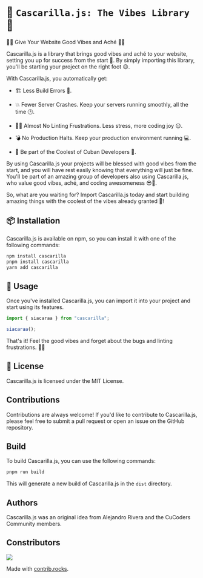 🧹 `Cascarilla.js: The Vibes Library` 🧅
==============================================

🤙✨ Give Your Website Good Vibes and Aché 🤙✨

Cascarilla.js is a library that brings good vibes and aché to your website, setting you up for success from the start 🌟. By simply importing this library, you'll be starting your project on the right foot 😉.

With Cascarilla.js, you automatically get:

- 🏗️ Less Build Errors 🙌.

- 💥 Fewer Server Crashes. Keep your servers running smoothly, all the time 🕒.

- 🧘‍♂️ Almost No Linting Frustrations. Less stress, more coding joy 😌.

- 💣 No Production Halts. Keep your production environment running 💻.

- 👥 Be part of the Coolest of Cuban Developers 👥.

By using Cascarilla.js your projects will be blessed with good vibes from the start, and you will have rest easily knowing that everything will just be fine. You'll be part of an amazing group of developers also using Cascarilla.js, who value good vibes, aché, and coding awesomeness 😎💅.

So, what are you waiting for? Import Cascarilla.js today and start building amazing things with the coolest of the vibes already granted 🌟!

## 📦 Installation

Cascarilla.js is available on npm, so you can install it with one of the following commands:

```bash
npm install cascarilla
pnpm install cascarilla
yarn add cascarilla
```

## 📖 Usage

Once you've installed Cascarilla.js, you can import it into your project and start using its features.

```javascript
import { siacaraa } from "cascarilla";

siacaraa();
```

That's it! Feel the good vibes and forget about the bugs and linting frustrations. 🌿🌿

## 📝 License

Cascarilla.js is licensed under the MIT License.


## Contributions

Contributions are always welcome! If you'd like to contribute to Cascarilla.js, please feel free to submit a pull request or open an issue on the GitHub repository.

## Build

To build Cascarilla.js, you can use the following commands:

```bash
pnpm run build
```

This will generate a new build of Cascarilla.js in the `dist` directory.

## Authors

Cascarilla.js was an original idea from Alejandro Rivera and the CuCoders Community members.

## Constributors
<a href="https://github.com/CuCodersCommunity/cascarilla.js-website/graphs/contributors">
  <img src="https://contrib.rocks/image?repo=CuCodersCommunity/cascarilla.js" />
</a>

Made with [contrib.rocks](https://contrib.rocks).
